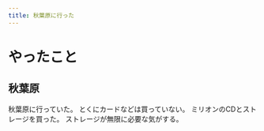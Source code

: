 ```yaml
---
title: 秋葉原に行った
---
```


# やったこと

## 秋葉原

秋葉原に行っていた。
とくにカードなどは買っていない。
ミリオンのCDとストレージを買った。
ストレージが無限に必要な気がする。
